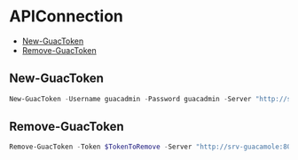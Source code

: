 # APIConnection 

 - [New-GuacToken](#new-guactoken)
 - [Remove-GuacToken](#remove-guactoken)

## New-GuacToken
```Powershell
New-GuacToken -Username guacadmin -Password guacadmin -Server "http://srv-guacamole:8080/guacamole"
```
## Remove-GuacToken
```Powershell
Remove-GuacToken -Token $TokenToRemove -Server "http://srv-guacamole:8080/guacamole"
```

